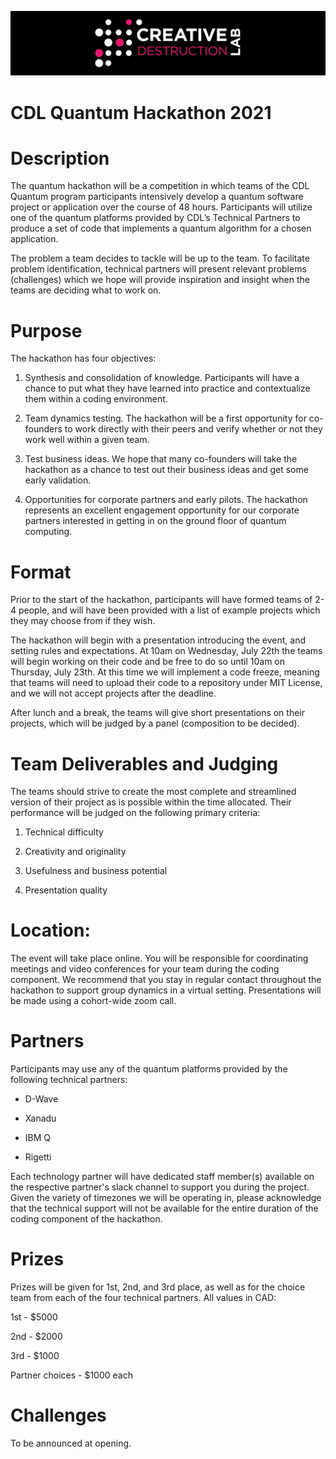 ![CDL Quantum Hackathon 2021](CDL_logo.jpg)
# CDL Quantum Hackathon 2021

# Description

The quantum hackathon will be a competition in which teams of the CDL Quantum program participants intensively develop a quantum software project or application over the course of 48 hours. Participants will utilize one of the quantum platforms provided by CDL’s Technical Partners to produce a set of code that implements a quantum algorithm for a chosen application.

The problem a team decides to tackle will be up to the team. To facilitate problem identification, technical partners will present relevant problems (challenges) which we hope will provide inspiration and insight when the teams are deciding what to work on.  

# Purpose

The hackathon has four objectives:

  1. Synthesis and consolidation of knowledge. Participants will have a chance to put what they have learned into practice and contextualize them within a coding environment.

  2. Team dynamics testing. The hackathon will be a first opportunity for co-founders to work directly with their peers and verify whether or not they work well within a given team.

  3. Test business ideas. We hope that many co-founders will take the hackathon as a chance to test out their business ideas and get some early validation.

  4. Opportunities for corporate partners and early pilots. The hackathon represents an excellent engagement opportunity for our corporate partners interested in getting in on the ground floor of quantum computing.

# Format

Prior to the start of the hackathon, participants will have formed teams of 2-4 people, and will have been provided with a list of example projects which they may choose from if they wish.

The hackathon will begin with a presentation introducing the event, and setting rules and expectations. At 10am on Wednesday, July 22th the teams will begin working on their code and be free to do so until 10am on Thursday, July 23th. At this time we will implement a code freeze, meaning that teams will need to upload their code to a repository under MIT License, and we will not accept projects after the deadline.

After lunch and a break, the teams will give short presentations on their projects, which will be judged by a panel (composition to be decided). 

# Team Deliverables and Judging

The teams should strive to create the most complete and streamlined version of their project as is possible within the time allocated. Their performance will be judged on the following primary criteria:

1) Technical difficulty

2) Creativity and originality

3) Usefulness and business potential

4) Presentation quality

# Location: 

The event will take place online. You will be responsible for coordinating meetings and video conferences for your team during the coding component. We recommend that you stay in regular contact throughout the hackathon to support group dynamics in a virtual setting. Presentations will be made using a cohort-wide zoom call.

# Partners 

Participants may use any of the quantum platforms provided by the following technical partners:

- D-Wave

- Xanadu

- IBM Q

- Rigetti

Each technology partner will have dedicated staff member(s) available on the respective partner's slack channel to support you during the project. Given the variety of timezones we will be operating in, please acknowledge that the technical support will not be available for the entire duration of the coding component of the hackathon.

# Prizes

Prizes will be given for 1st, 2nd, and 3rd place, as well as for the choice team from each of the four technical partners. All values in CAD:

1st - $5000

2nd - $2000

3rd - $1000

Partner choices - $1000 each

# Challenges
To be announced at opening.

